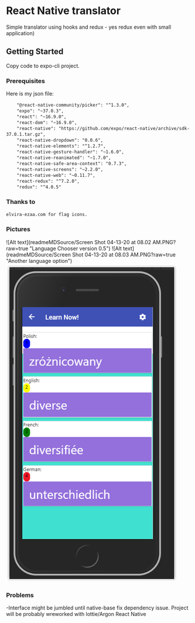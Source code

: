 # React Native translator

Simple translator using hooks and redux - yes redux even with small application)

## Getting Started

Copy code to expo-cli project.

### Prerequisites

Here is my json file:
```
    "@react-native-community/picker": "^1.3.0",
    "expo": "~37.0.3",
    "react": "~16.9.0",
    "react-dom": "~16.9.0",
    "react-native": "https://github.com/expo/react-native/archive/sdk-37.0.1.tar.gz",
    "react-native-dropdown": "0.0.6",
    "react-native-elements": "^1.2.7",
    "react-native-gesture-handler": "~1.6.0",
    "react-native-reanimated": "~1.7.0",
    "react-native-safe-area-context": "0.7.3",
    "react-native-screens": "~2.2.0",
    "react-native-web": "~0.11.7",
    "react-redux": "^7.2.0",
    "redux": "^4.0.5"
```


### Thanks to

```
elvira-ezaa.com for flag icons.
```

### Pictures
![Alt text](readmeMDSource/Screen Shot 04-13-20 at 08.02 AM.PNG?raw=true "Language Chooser version 0.5")
![Alt text](readmeMDSource/Screen Shot 04-13-20 at 08.03 AM.PNG?raw=true "Another language option")
![Alt text](readmeMDSource/testimage.PNG?raw=true "Alpha Version 0.1")



### Problems
-Interface might be jumbled until native-base fix dependency issue. Project will be probably wreworked with lottie/Argon React Native
